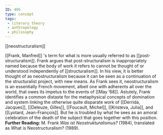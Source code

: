 ```yaml
---
ID: 495
type: concept
tags: 
 - literary theory
 - anthropology
 - philosophy
---
```


[[neostructuralism]] 

[[Frank, Manfred]] 's term for what is
more usually referred to as
[[post-structuralism]]. Frank
argues that post-structuralism is inappropriately named because the body
of work it refers to cannot be thought of or understood independently of
[[structuralism]]. In his
view, it is better thought of as neostructuralism because it can be seen
as a continuation of the structuralist project, with new means. As Frank
sees it, neostructuralism is an essentially French movement, albeit one
with adherents all over the world, that owes its impetus to the events
of [[May ’68]]. Astutely,
Frank identifies a common distaste for the metaphysical concepts of
domination and system linking the otherwise quite disparate work of
[[Derrida, Jacques]], [[Deleuze, Gilles]], [[Foucault, Michel]], [[Kristeva, Julia]], and
[[Lyotard, Jean-François]].
But he is troubled by what he sees as an amoral celebration of the death
of the subject that goes together with this position.
**Further Reading:** M. Frank *Was ist Neostrukturalismus?* (1984),
translated as What is Neostructuralism? (1989).
